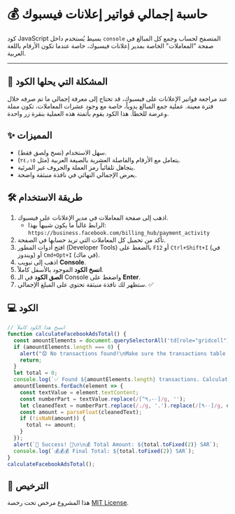 # 💰 حاسبة إجمالي فواتير إعلانات فيسبوك

كود JavaScript بسيط يُستخدم داخل `console` المتصفح لحساب وجمع كل المبالغ في صفحة "المعاملات" الخاصة بمدير إعلانات فيسبوك، خاصة عندما تكون الأرقام باللغة العربية.

---

## 🎯 المشكلة التي يحلها الكود

عند مراجعة فواتير الإعلانات على فيسبوك، قد تحتاج إلى معرفة إجمالي ما تم صرفه خلال فترة معينة. عملية جمع المبالغ يدوياً، خاصة مع وجود عشرات المعاملات، تكون مملة وعرضة للخطأ. هذا الكود يقوم بأتمتة هذه العملية بنقرة زر واحدة.

## ✨ المميزات

-   سهل الاستخدام (نسخ ولصق فقط).
-   يتعامل مع الأرقام والفاصلة العشرية بالصيغة العربية (مثل `٢٤٫١٥`).
-   يتجاهل تلقائياً رمز العملة والحروف غير المرئية.
-   يعرض الإجمالي النهائي في نافذة منبثقة واضحة.

## 🛠️ طريقة الاستخدام

1.  اذهب إلى صفحة المعاملات في مدير الإعلانات على فيسبوك.
    -   الرابط غالباً ما يكون شبيهاً بهذا: `https://business.facebook.com/billing_hub/payment_activity`
2.  تأكد من تحميل كل المعاملات التي تريد حسابها في الصفحة.
3.  افتح أدوات المطور (Developer Tools) بالضغط على `F12` أو `Ctrl+Shift+I` (في ويندوز) أو `Cmd+Opt+I` (في ماك).
4.  اذهب إلى تبويب **Console**.
5.  **انسخ الكود** الموجود بالأسفل كاملاً.
6.  **الصق الكود** في الـ Console واضغط على **Enter**.
7.  ستظهر لك نافذة منبثقة تحتوي على المبلغ الإجمالي. ✅

## 💻 الكود

```javascript
// انسخ هذا الكود كاملاً
function calculateFacebookAdsTotal() {
  const amountElements = document.querySelectorAll('td[role="gridcell"][aria-colindex="3"] span');
  if (amountElements.length === 0) {
    alert("😟 No transactions found!\nMake sure the transactions table is fully visible on the page before running the script.");
    return;
  }
  let total = 0;
  console.log(`✅ Found ${amountElements.length} transactions. Calculating total...`);
  amountElements.forEach(element => {
    const textValue = element.textContent;
    const numberPart = textValue.replace(/[^٠-٩٫]/g, '');
    let cleanedText = numberPart.replace(/٫/g, '.').replace(/[٠-٩]/g, d => '٠١٢٣٤٥٦٧٨٩'.indexOf(d));
    const amount = parseFloat(cleanedText);
    if (!isNaN(amount)) {
      total += amount;
    }
  });
  alert(`🎉 Success! 🎉\n\n💰 Total Amount: ${total.toFixed(2)} SAR`);
  console.log(`💰💰💰 Final Total: ${total.toFixed(2)} SAR`);
}
calculateFacebookAdsTotal();
```

## 📄 الترخيص

هذا المشروع مرخص تحت رخصة [MIT License](LICENSE).
